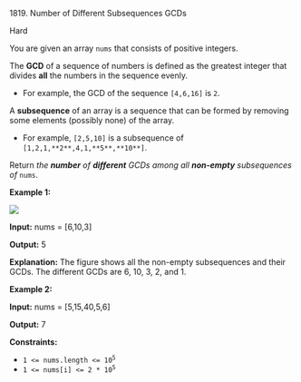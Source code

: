 1819\. Number of Different Subsequences GCDs

Hard

You are given an array `nums` that consists of positive integers.

The **GCD** of a sequence of numbers is defined as the greatest integer that divides **all** the numbers in the sequence evenly.

*   For example, the GCD of the sequence `[4,6,16]` is `2`.

A **subsequence** of an array is a sequence that can be formed by removing some elements (possibly none) of the array.

*   For example, `[2,5,10]` is a subsequence of `[1,2,1,**2**,4,1,**5**,**10**]`.

Return _the **number** of **different** GCDs among all **non-empty** subsequences of_ `nums`.

**Example 1:**

![](https://leetcode-in-java.github.io/src/main/java/g1801_1900/s1819_number_of_different_subsequences_gcds/image-1.png)

**Input:** nums = [6,10,3]

**Output:** 5

**Explanation:** The figure shows all the non-empty subsequences and their GCDs. The different GCDs are 6, 10, 3, 2, and 1.

**Example 2:**

**Input:** nums = [5,15,40,5,6]

**Output:** 7

**Constraints:**

*   <code>1 <= nums.length <= 10<sup>5</sup></code>
*   <code>1 <= nums[i] <= 2 * 10<sup>5</sup></code>